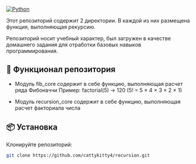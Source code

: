 [![Python](https://img.shields.io/badge/Python-3.8+-blue.svg)](https://python.org)

Этот репозиторий содержит 2 директории. В каждой из них размещена функция, выполняющая рекурсию. 

Репозиторий носит учебный характер, был загружен в качестве домашнего задания для отработки базовых навыков программирования.

## 🚀 Функционал репозитория
 - Модуль fib_core содержит в себе функцию, выполняющая расчет ряда Фибоначчи
Пример:
factorial(5) → 120 (5! = 5 × 4 × 3 × 2 × 1)

 - Модуль recursion_core содержит в себе функцию, выполняющая расчет факториала числа

## 📦 Установка
 Клонируйте репозиторий:
   ```bash
   git clone https://github.com/cattykitty4/recursion.git
